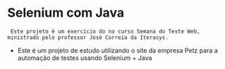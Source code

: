 # Selenium com Java

     Este projeto é um exercício do no curso Semana do Teste Web,
    ministrado pelo professor José Correia da Iterasys.

* Este é um projeto de estudo utilizando o site da empresa Petz
  para a automação de testes usando Selenium + Java